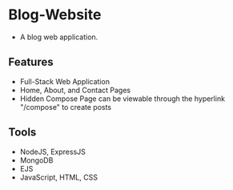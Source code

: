 # Blog-Website

- A blog web application. 

## Features

- Full-Stack Web Application
- Home, About, and Contact Pages 
- Hidden Compose Page can be viewable through the hyperlink "/compose" to create posts

## Tools

- NodeJS, ExpressJS
- MongoDB
- EJS
- JavaScript, HTML, CSS
